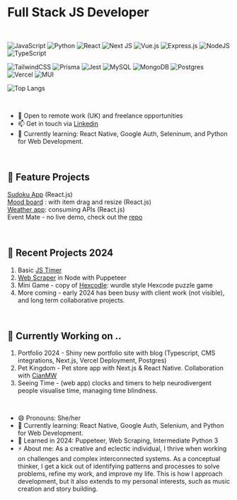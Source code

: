 # Full Stack JS Developer
<br>

![JavaScript](https://img.shields.io/badge/javascript-%23323330.svg?style=for-the-badge&logo=javascript&logoColor=%23F7DF1E) ![Python](https://img.shields.io/badge/python-3670A0?style=for-the-badge&logo=python&logoColor=ffdd54)  ![React](https://img.shields.io/badge/react-%2320232a.svg?style=for-the-badge&logo=react&logoColor=%2361DAFB)  ![Next JS](https://img.shields.io/badge/Next-black?style=for-the-badge&logo=next.js&logoColor=white) ![Vue.js](https://img.shields.io/badge/vuejs-%2335495e.svg?style=for-the-badge&logo=vuedotjs&logoColor=%234FC08D)
![Express.js](https://img.shields.io/badge/express.js-%23404d59.svg?style=for-the-badge&logo=express&logoColor=%2361DAFB)
![NodeJS](https://img.shields.io/badge/node.js-6DA55F?style=for-the-badge&logo=node.js&logoColor=white)
![TypeScript](https://img.shields.io/badge/typescript-%23007ACC.svg?style=for-the-badge&logo=typescript&logoColor=white)


![TailwindCSS](https://img.shields.io/badge/tailwindcss-%2338B2AC.svg?style=for-the-badge&logo=tailwind-css&logoColor=white)
![Prisma](https://img.shields.io/badge/Prisma-3982CE?style=for-the-badge&logo=Prisma&logoColor=white)
![Jest](https://img.shields.io/badge/-jest-%23C21325?style=for-the-badge&logo=jest&logoColor=white)
![MySQL](https://img.shields.io/badge/mysql-%2300f.svg?style=for-the-badge&logo=mysql&logoColor=white)
![MongoDB](https://img.shields.io/badge/MongoDB-%234ea94b.svg?style=for-the-badge&logo=mongodb&logoColor=white)
![Postgres](https://img.shields.io/badge/postgres-%23316192.svg?style=for-the-badge&logo=postgresql&logoColor=white)
![Vercel](https://img.shields.io/badge/vercel-%23000000.svg?style=for-the-badge&logo=vercel&logoColor=white)
![MUI](https://img.shields.io/badge/MUI-%230081CB.svg?style=for-the-badge&logo=mui&logoColor=white)

![Top Langs](https://github-readme-stats.vercel.app/api/top-langs/?username=SaraDonaldson&layout=compact)


<!--
**SaraDonaldson/SaraDonaldson** is a ✨ _special_ ✨ repository because its `README.md` (this file) appears on your GitHub profile.
[![Sara's GitHub stats](https://github-readme-stats.vercel.app/api?username=SaraDonaldson)](https://github.com/anuraghazra/github-readme-stats)
[![Top Langs](https://github-readme-stats.vercel.app/api/top-langs/?username=SaraDonaldson&layout=donut)](https://github.com/anuraghazra/github-readme-stats)
![Chart.js](https://img.shields.io/badge/chart.js-F5788D.svg?style=for-the-badge&logo=chart.js&logoColor=white)
![CodePen](https://img.shields.io/badge/CodePen-white?style=for-the-badge&logo=codepen&logoColor=black)
![MUI](https://img.shields.io/badge/MUI-%230081CB.svg?style=for-the-badge&logo=mui&logoColor=white)
![Python](https://img.shields.io/badge/python-3670A0?style=for-the-badge&logo=python&logoColor=ffdd54)
<img align="center" src="https://github-readme-stats.vercel.app/api?username=SaraDonaldson&show_icons=true&theme=radical" />
<img align="center"  src="https://github-readme-stats.vercel.app/api/top-langs/?username=SaraDonaldson&theme=radical&layout=compact" />  
<img align="center" src="https://github-readme-streak-stats.herokuapp.com/?user=SaraDonaldson&theme=radical&hide_border=true&stroke=0000&background=060A0CD0">
<img align="center" src="https://github-readme-stats.vercel.app/api?username=SaraDonaldson&show_icons=true&theme=radical" />
<img align="center"  src="https://github-readme-stats.vercel.app/api/top-langs/?username=SaraDonaldson&theme=radical&layout=compact" />  
<img align="center" src="https://github-readme-streak-stats.herokuapp.com/?user=SaraDonaldson&theme=radical&hide_border=true&stroke=0000&background=060A0CD0">
Here are some ideas to get you started:

- 🔭 I’m currently working on ...
- 🌱 I’m currently learning ...
- 👯 I’m looking to collaborate on ...
- 🤔 I’m looking for help with ...
- 💬 Ask me about ...
- 📫 How to reach me: ...
- 😄 Pronouns: ...
- ⚡ Fun fact: ...
-->

<br>

-  🙌   Open to remote work (UK) and freelance opportunities
-  📫   Get in touch via [Linkedin](https://www.linkedin.com/in/sara-donaldson-developer/)
-  🌱   Currently learning: React Native, Google Auth, Seleninum, and Python for Web Development. 

<br>

## 💼 Feature Projects

[Sudoku App](https://saradonaldson.github.io/portfolio-sudoku/) (React.js)
<br>
[Mood board](https://saradonaldson.github.io/mood-board-demo/) : with item drag and resize (React.js)
<br>
[Weather app](https://saradonaldson.github.io/portfolio-weather/): consuming APIs (React.js)
<br>
Event Mate - no live demo, check out the [repo](https://github.com/CodeOp-tech/final-project-FS23-EventMate)

<br>

## 🔭 Recent Projects 2024
1. Basic [JS Timer](https://codepen.io/SaraDonaldson/pen/JjVGOeX) 
2. [Web Scraper](https://github.com/SaraDonaldson/job-scraper) in Node with Puppeteer
3. Mini Game - copy of [Hexcodle](https://hexcodle.com/archive/149): wurdle style Hexcode puzzle game
4. More coming - early 2024 has been busy with client work (not visible), and long term collaborative projects.
  

<br>

## 📆 Currently Working on ..
1. Portfolio 2024 - Shiny new portfolio site with blog (Typescript, CMS integrations, Next.js, Vercel Deployment, Postgres)
2. Pet Kingdom  - Pet store app with Next.js & React Native.  Collaboration with [CianMW](https://github.com/CianMW)
3. Seeing Time - (web app) clocks and timers to help neurodivergent people visualise time, managing time blindness.
<br>

- 😄 Pronouns: She/her
- 🌱 Currently learning: React Native, Google Auth, Selenium, and Python for Web Development. 
- 🌱 Learned in 2024: Puppeteer, Web Scraping, Intermediate Python 3
-  ⚡ About me: As a creative and eclectic individual, I thrive when working on challenges and complex interconnected systems. As a conceptual thinker, I get a kick out of identifying patterns and processes to solve problems, refine my work, and improve my life. This is how I approach development, but it also extends to my personal interests, such as music creation and story building. 

